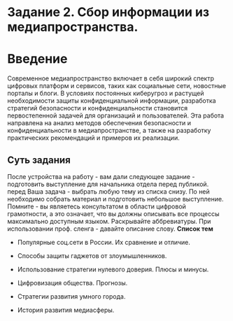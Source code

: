 # Задание 2. Сбор информации из медиапространства. 
# Введение
Современное медиапространство включает в себя широкий спектр цифровых платформ и сервисов, таких как социальные сети, новостные порталы и блоги. В условиях постоянных киберугроз и растущей необходимости защиты конфиденциальной информации, разработка стратегий безопасности и конфиденциальности становится первостепенной задачей для организаций и пользователей. Эта работа направлена на анализ методов обеспечения безопасности и конфиденциальности в медиапространстве, а также на разработку практических рекомендаций и примеров их реализации.
## Суть задания
После устройства на работу - вам дали следующее задание - подготовить выступление для начальника отдела перед публикой. перед Ваша задача - выбрать любую тему из списка снизу. По ней необходимо собрать материал и подготовить небольшое выступление. Помните - вы являетесь консультатом в области цифровой грамотности, а это означает, что вы должны описывать все процессы максимально доступным языком. Раскрывайте аббревиатуры. При использовании проф. сленга - давайте описание слову. 
**Список тем**

- Популярные соц.сети в России. Их сравнение и отличие.

- Способы защиты гаджетов от злоумышленников.

- Использование стратегии нулевого доверия. Плюсы и минусы.
  
- Цифровизация общества. Прогнозы.

- Стратегии развития умного города.

- История развития медиасферы. 
  



